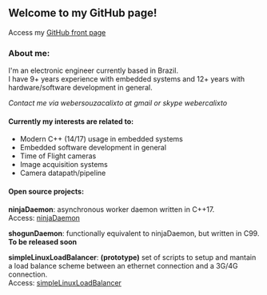 ## Welcome to my GitHub page!  
Access my [GitHub front page](https://github.com/webercalixto)  
  
### About me:

I'm an electronic engineer currently based in Brazil.  
I have 9+ years experience with embedded systems and 12+ years with hardware/software development in general.  

*Contact me via webersouzacalixto at gmail or skype webercalixto*  

#### Currently my interests are related to:  
* Modern C++ (14/17) usage in embedded systems  
* Embedded software development in general  
* Time of Flight cameras  
* Image acquisition systems  
* Camera datapath/pipeline  

#### Open source projects:  

**ninjaDaemon**: asynchronous worker daemon written in C++17.  
    Access: [ninjaDaemon](https://webercalixto.github.io/ninjaDaemon/)  
      
**shogunDaemon**: functionally equivalent to ninjaDaemon, but written in C99.  
    **To be released soon**  
      
**simpleLinuxLoadBalancer**: **(prototype)** set of scripts to setup and mantain a load balance scheme between an ethernet connection and a 3G/4G connection.  
    Access: [simpleLinuxLoadBalancer](https://github.com/webercalixto/simpleLinuxLoadBalancer)  
